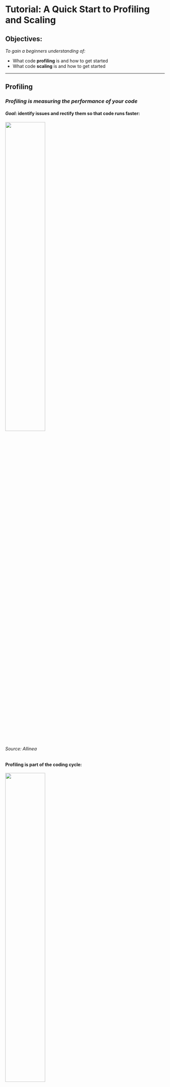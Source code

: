 
# Tutorial: A Quick Start to Profiling and Scaling 

## Objectives: 

_To gain a beginners understanding of:_

* What code __profiling__ is and how to get started
* What code __scaling__ is and how to get started

---

## Profiling

### _Profiling is measuring the performance of your code_


#### _Goal_: identify issues and rectify them so that code runs faster:

<img src="images/allinea_profiling.png" width="50%" />
 
###### Source: Allinea



#### Profiling is part of the coding cycle:


<img src="images/allinea_coding_cycle.png" width="50%" />

###### Source: Allinea

### Incredibly Simple Profiling

Time the program externally with the Linux `time` function (_Example code can be found in `simple_examples` subdirectory_): 

```
$ time external_timing.py
```


* _Pros:_ fast, easy
* _Cons:_ Doesn't provide information about where or why bottlenecks occur
* Use cases 
  * when you already know where a bottleneck is within the code. 
  * code is relatively simple (e.g., a single-file script)

### Simple profiling 

Add timing wrappers around subsections of code (internal) (_Example code can be found in `simple_examples` subdirectory_): 

```
time internal_timing.py
```

let's inspect the code...it uses the ___python___ `time` package and some simple calls. 


* _Pros:_ also relatively fast, easy. Helps isolate where bottlenecks occur.
* _Cons:_ Doesn't provide information about why bottlenecks occur
* Use cases: 
  * when you do not know where bottleneck is
  * code is relatively simple 

### Software-based profiling

* Vendor-based software. CURC has:
  * [Arm-Forge](https://developer.arm.com/Tools%20and%20Software/Arm%20Forge) (formerly Allinea)
  * Intel: [VTune](https://www.intel.com/content/www/us/en/develop/documentation/vtune-help/top.html) (basic profiling), [Advisor](https://www.intel.com/content/www/us/en/develop/documentation/get-started-with-advisor/top.html) (vectorization/threading), [Trace Analyzer](https://www.intel.com/content/www/us/en/develop/documentation/get-started-with-itac/top.html) (MPI)
* Community-based software that you can download for free, install on your own
  * [GNU Profile](https://ftp.gnu.org/old-gnu/Manuals/gprof-2.9.1/html_mono/gprof.html) (`gprof`)
  * [AMD uprof](https://developer.amd.com/amd-uprof)
  * [HPC Toolkit](http://hpctoolkit.org)
  * Lots of others: [Oprofile](https://oprofile.sourceforge.io/news/), [perf](https://perf.wiki.kernel.org/index.php/Tutorial#Introduction) [TAU](https://www.cs.uoregon.edu/research/tau/home.php), [Scalasca](https://www.scalasca.org)

#### Example

Let's use _arm_forge_ to profile an mpi program written in ___c___ called `wave.c`. You'll find all of the files you need in this repository.

Step 1: Start an interactive job with 4 cores. (e.g., `sinteractive -N 1 -n 4`)

Step 2: Load the modules you need:

```
module load gcc/10.2.0
module load openmpi
module load allinea
```

Step 3: In the directory where you downloaded `wave.c` 

```
make
```

Step 4: If successful, this will result in the executable `wave_c`. Run map on the executable:

```
 map --profile mpirun -np 4 ./wave_c 3
```

...this will create a summary file called `wave_c_4p_<date>.map` (where <date> is today's date)
 
Step 5: Now view the output to identify bottlenecks (requires X11-forwarding)
 
```
 map wave_c_4p_2022-05-20_09-18.map
```
 
which will produce an interactive screen that looks like this:
 
<img src="images/allinea_map_results_screen.png" width="90%" />

With the results screen open, you can scroll through and find areas of the code that took the longest to run (these will be highlighted).  If you identify bottlenecks, you would then iteratively work to improve them (not covered in this tutorial)


---

## Scaling
 
### _Scaling is running multiple iterations of a parallel application, with each iteraction using a different number of cores, and then comparing the results to determine how the _efficiency_ of the code changes with the number of cores._ 
 
* Done with parallel code only (serial is already running at max efficiency)

* Efficiency is the difference between what the code would ideally take to run versus what it actually takes. 
* real world: not 100% efficient.  Ask group why(?)
 * communications overhead
 * “fabric” latency (road – dirt road vs expressway)
 * processes waiting on each other (1 car vs many)
 * limitations of problem size
 * limitations of what can be parallelized (Amdahl’s law)
 
* therefore, we scale code to find optimal efficiency for our situation
   * If operational application (weather forecast), you want to find the optimal efficiency that enables the job to be completed in time for the product deadline.  You may not achieve maximum efficiency. 
   * If research application (climate model projections) then you typically will strive to achieve the maximum efficiency possible, 
   * This will almost always mean running with the *fewest* cores possible while remaining under the wall clock limits on HPC (24 hours typically, on our system)
 
* Rule of thumb: >=80% efficiency is pretty good. 
* scaling is a trial-and-error process! 
* Two types of scaling
   * strong
 <img src="images/strong_scaling.png" width="90%" />
 
   * weak
  <img src="images/weak_scaling.png" width="90%" />



---

### Final items:

* Questions?  Email rc-help@colorado.edu

* Please consider providing feedback on this tutorial via this brief survey: http://tinyurl.com/curc-survey18

* Links to resources that informed this presentation
  * [SDSC profiling tutorial](https://education.sdsc.edu/training/interactive/hpc_user_training_2021/week7/) 
  * [U. Utah CHPC profiling slides](https://www.chpc.utah.edu/presentations/images-and-pdfs/Profiling20.pdf)
  * [Arm-Forge/Allinea profiling and debugging slides](https://www.alcf.anl.gov/files/Allinea.pdf)

* Acknowledgements
  * Alpine is jointly funded by the University of Colorado Boulder, the University of Colorado Anschutz, Colorado State University, and the National Science Foundation.
  * Summit is supported by the National Science Foundation (awards ACI-1532235 and ACI-1532236), the University of Colorado Boulder, and Colorado State University.
  * Blanca is jointly funded by computing users and the University of Colorado Boulder.
  * XDMoD is funded under NSF grant numbers ACI 1025159 and ACI 1445806.

